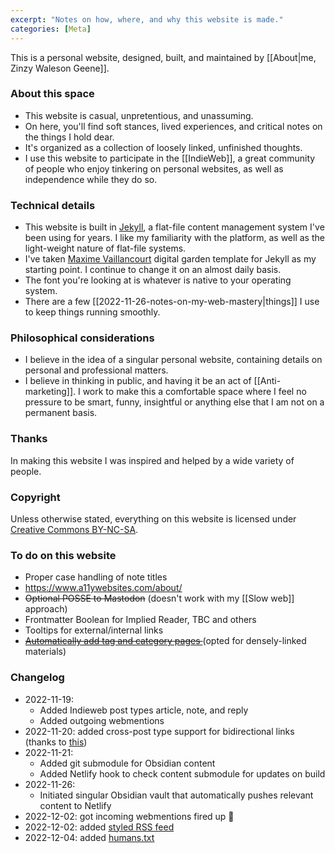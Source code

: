 ```yaml
---
excerpt: "Notes on how, where, and why this website is made."
categories: [Meta]
---
```

This is a personal website, designed, built, and maintained by [[About|me, Zinzy Waleson Geene]].

### About this space
- This website is casual, unpretentious, and unassuming.
- On here, you'll find soft stances, lived experiences, and critical notes on the things I hold dear. 
- It's organized as a collection of loosely linked, unfinished thoughts.
- I use this website to participate in the [[IndieWeb]], a great community of people who enjoy tinkering on personal websites, as well as independence while they do so.

### Technical details
- This website is built in [Jekyll](https://jekyllrb.com/), a flat-file content management system I've been using for years. I like my familiarity with the platform, as well as the light-weight nature of flat-file systems.
- I've taken [Maxime Vaillancourt](https://github.com/maximevaillancourt/digital-garden-jekyll-template) digital garden template for Jekyll as my starting point. I continue to change it on an almost daily basis.
- The font you're looking at is whatever is native to your operating system.
- There are a few [[2022-11-26-notes-on-my-web-mastery|things]] I use to keep things running smoothly.

### Philosophical considerations 
- I believe in the idea of a singular personal website, containing details on personal and professional matters. 
- I believe in thinking in public, and having it be an act of [[Anti-marketing]]. I work to make this a comfortable space where I feel no pressure to be smart, funny, insightful or anything else that I am not on a permanent basis. 

### Thanks
In making this website I was inspired and helped by a wide variety of people.

### Copyright
Unless otherwise stated, everything on this website is licensed under [Creative Commons BY-NC-SA](https://creativecommons.org/licenses/by-nc-sa/4.0/legalcode).

### To do on this website
- Proper case handling of note titles
- https://www.a11ywebsites.com/about/
- ~~Optional POSSE to Mastodon~~ (doesn't work with my [[Slow web]] approach)
- Frontmatter Boolean for Implied Reader, TBC and others
- Tooltips for external/internal links
- ~~[Automatically add tag and category pages ](https://github.com/sverrirs/jekyll-paginate-v2)~~ (opted for densely-linked materials)

### Changelog
- 2022-11-19:
	- Added Indieweb post types article, note, and reply
	- Added outgoing webmentions
- 2022-11-20: added cross-post type support for bidirectional links (thanks to [this](https://github.com/florhizome/digital-garden-jekyll-template/commit/5ac71e7dd1d45bead5784936ca854ef62ba50437))
- 2022-11-21:
	- Added git submodule for Obsidian content
	- Added Netlify hook to check content submodule for updates on build
- 2022-11-26:
	- Initiated singular Obsidian vault that automatically pushes relevant content to Netlify
- 2022-12-02: got incoming webmentions fired up 🥳
- 2022-12-02: added [styled RSS feed](https://www.zinzy.website/feed.xml)
- 2022-12-04: added [humans.txt](humans.txt)
